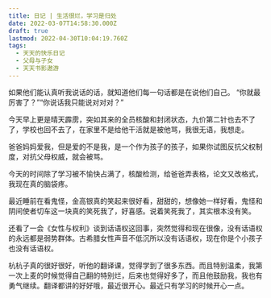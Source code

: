 ```yaml
---
title: 日记 | 生活很烂，学习是归处
date: 2022-03-07T14:58:30.000Z
draft: true
lastmod: 2022-04-30T10:04:19.760Z
tags:
  - 天天的快乐日记
  - 父母与子女
  - 天天书影遨游
---
```

如果他们能认真听我说话的话，就知道他们每一句话都是在说他们自己。
“你就最厉害了？”“你说话我只能说对对对？”

今天早上更是晴天霹雳，突如其来的全员核酸和封闭状态，九价第二针也去不了了，学校也回不去了，在家里不是给他干活就是被他骂，我很无语，我想走。

爸爸妈妈爱我，但是爱的不是我，是一个作为孩子的孩子，如果你试图反抗父权制度，对抗父母权威，就会被骂。

今天的时间除了学习被不愉快占满了，核酸检测，给爸爸弄表格，论文又改格式，我现在真的脑袋疼。

最近睡前在看鬼怪，金高银真的笑起来很好看，甜甜的，想像她一样好看，鬼怪和阴间使者切车这一块真的笑死我了，好喜感。说着笑死我了，其实根本没有笑。

还看了一会《女性与权利》谈到话语权这回事，突然觉得和现在很像，没有话语权的永远都是弱势群体。古希腊女性声音不低沉所以没有话语权，现在你是个小孩子也没有话语权。

杭杭子真的很好很好，听他的翻译课，觉得学到了很多东西。而且特别温柔，我第一次上麦的时候觉得自己翻的特别烂，后来也觉得好多了，而且他鼓励我，我也有勇气继续。翻译都讲的好好哦，最近很开心。最近只有学习的时候开心一点。 
